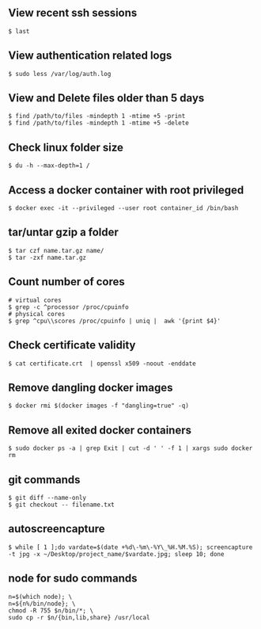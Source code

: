 ## View recent ssh sessions
```
$ last
```
## View authentication related logs
```
$ sudo less /var/log/auth.log
```
## View and Delete files older than 5 days
```
$ find /path/to/files -mindepth 1 -mtime +5 -print
$ find /path/to/files -mindepth 1 -mtime +5 -delete
```
## Check linux folder size
```
$ du -h --max-depth=1 /
```
## Access a docker container with root privileged
```
$ docker exec -it --privileged --user root container_id /bin/bash
```
## tar/untar gzip a folder
```
$ tar czf name.tar.gz name/
$ tar -zxf name.tar.gz
```
## Count number of cores
```
# virtual cores
$ grep -c ^processor /proc/cpuinfo
# physical cores
$ grep ^cpu\\scores /proc/cpuinfo | uniq |  awk '{print $4}' 
```
## Check certificate validity
```
$ cat certificate.crt  | openssl x509 -noout -enddate
```
## Remove dangling docker images
```
$ docker rmi $(docker images -f "dangling=true" -q)
```
## Remove all exited docker containers
```
$ sudo docker ps -a | grep Exit | cut -d ' ' -f 1 | xargs sudo docker rm
```
## git commands
```
$ git diff --name-only
$ git checkout -- filename.txt
```
## autoscreencapture
```
$ while [ 1 ];do vardate=$(date +%d\-%m\-%Y\_%H.%M.%S); screencapture -t jpg -x ~/Desktop/project_name/$vardate.jpg; sleep 10; done
```
## node for sudo commands
```
n=$(which node); \
n=${n%/bin/node}; \
chmod -R 755 $n/bin/*; \
sudo cp -r $n/{bin,lib,share} /usr/local
```